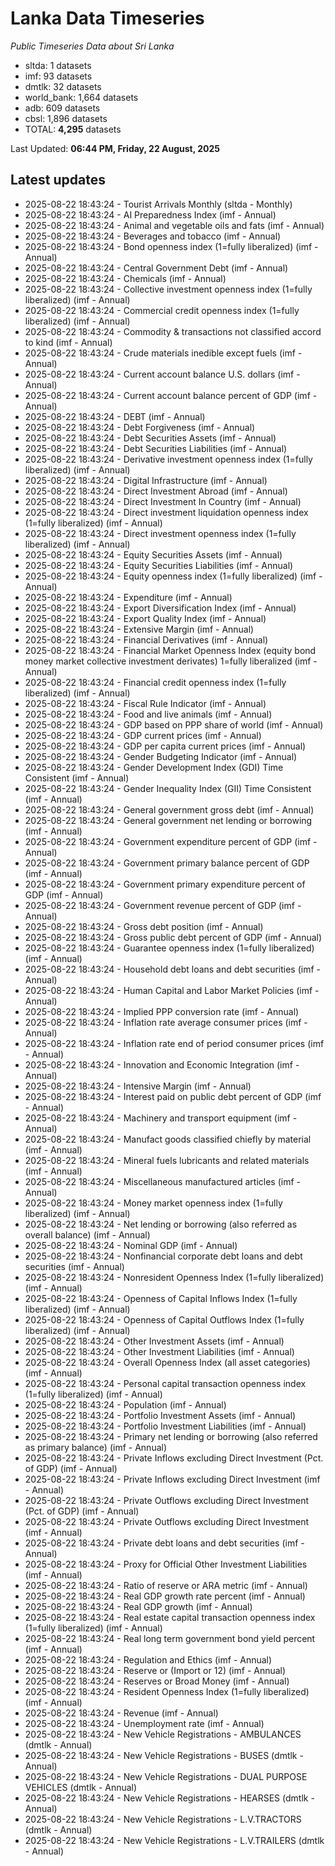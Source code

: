# Lanka Data Timeseries
*Public Timeseries Data about Sri Lanka*

* sltda: 1 datasets
* imf: 93 datasets
* dmtlk: 32 datasets
* world_bank: 1,664 datasets
* adb: 609 datasets
* cbsl: 1,896 datasets
* TOTAL: **4,295** datasets

Last Updated: **06:44 PM, Friday, 22 August, 2025**

## Latest updates

* 2025-08-22 18:43:24 - Tourist Arrivals Monthly (sltda - Monthly)
* 2025-08-22 18:43:24 - AI Preparedness Index (imf - Annual)
* 2025-08-22 18:43:24 - Animal and vegetable oils and fats (imf - Annual)
* 2025-08-22 18:43:24 - Beverages and tobacco (imf - Annual)
* 2025-08-22 18:43:24 - Bond openness index (1=fully liberalized) (imf - Annual)
* 2025-08-22 18:43:24 - Central Government Debt (imf - Annual)
* 2025-08-22 18:43:24 - Chemicals (imf - Annual)
* 2025-08-22 18:43:24 - Collective investment openness index (1=fully liberalized) (imf - Annual)
* 2025-08-22 18:43:24 - Commercial credit openness index (1=fully liberalized) (imf - Annual)
* 2025-08-22 18:43:24 - Commodity & transactions not classified accord to kind (imf - Annual)
* 2025-08-22 18:43:24 - Crude materials inedible except fuels (imf - Annual)
* 2025-08-22 18:43:24 - Current account balance U.S. dollars (imf - Annual)
* 2025-08-22 18:43:24 - Current account balance percent of GDP (imf - Annual)
* 2025-08-22 18:43:24 - DEBT (imf - Annual)
* 2025-08-22 18:43:24 - Debt Forgiveness (imf - Annual)
* 2025-08-22 18:43:24 - Debt Securities Assets (imf - Annual)
* 2025-08-22 18:43:24 - Debt Securities Liabilities (imf - Annual)
* 2025-08-22 18:43:24 - Derivative investment openness index (1=fully liberalized) (imf - Annual)
* 2025-08-22 18:43:24 - Digital Infrastructure (imf - Annual)
* 2025-08-22 18:43:24 - Direct Investment Abroad (imf - Annual)
* 2025-08-22 18:43:24 - Direct Investment In Country (imf - Annual)
* 2025-08-22 18:43:24 - Direct investment liquidation openness index (1=fully liberalized) (imf - Annual)
* 2025-08-22 18:43:24 - Direct investment openness index (1=fully liberalized) (imf - Annual)
* 2025-08-22 18:43:24 - Equity Securities Assets (imf - Annual)
* 2025-08-22 18:43:24 - Equity Securities Liabilities (imf - Annual)
* 2025-08-22 18:43:24 - Equity openness index (1=fully liberalized) (imf - Annual)
* 2025-08-22 18:43:24 - Expenditure (imf - Annual)
* 2025-08-22 18:43:24 - Export Diversification Index (imf - Annual)
* 2025-08-22 18:43:24 - Export Quality Index (imf - Annual)
* 2025-08-22 18:43:24 - Extensive Margin (imf - Annual)
* 2025-08-22 18:43:24 - Financial Derivatives (imf - Annual)
* 2025-08-22 18:43:24 - Financial Market Openness Index (equity bond money market collective investment derivates) 1=fully liberalized (imf - Annual)
* 2025-08-22 18:43:24 - Financial credit openness index (1=fully liberalized) (imf - Annual)
* 2025-08-22 18:43:24 - Fiscal Rule Indicator (imf - Annual)
* 2025-08-22 18:43:24 - Food and live animals (imf - Annual)
* 2025-08-22 18:43:24 - GDP based on PPP share of world (imf - Annual)
* 2025-08-22 18:43:24 - GDP current prices (imf - Annual)
* 2025-08-22 18:43:24 - GDP per capita current prices (imf - Annual)
* 2025-08-22 18:43:24 - Gender Budgeting Indicator (imf - Annual)
* 2025-08-22 18:43:24 - Gender Development Index (GDI) Time Consistent (imf - Annual)
* 2025-08-22 18:43:24 - Gender Inequality Index (GII) Time Consistent (imf - Annual)
* 2025-08-22 18:43:24 - General government gross debt (imf - Annual)
* 2025-08-22 18:43:24 - General government net lending or borrowing (imf - Annual)
* 2025-08-22 18:43:24 - Government expenditure percent of GDP (imf - Annual)
* 2025-08-22 18:43:24 - Government primary balance percent of GDP (imf - Annual)
* 2025-08-22 18:43:24 - Government primary expenditure percent of GDP (imf - Annual)
* 2025-08-22 18:43:24 - Government revenue percent of GDP (imf - Annual)
* 2025-08-22 18:43:24 - Gross debt position (imf - Annual)
* 2025-08-22 18:43:24 - Gross public debt percent of GDP (imf - Annual)
* 2025-08-22 18:43:24 - Guarantee openness index (1=fully liberalized) (imf - Annual)
* 2025-08-22 18:43:24 - Household debt loans and debt securities (imf - Annual)
* 2025-08-22 18:43:24 - Human Capital and Labor Market Policies (imf - Annual)
* 2025-08-22 18:43:24 - Implied PPP conversion rate (imf - Annual)
* 2025-08-22 18:43:24 - Inflation rate average consumer prices (imf - Annual)
* 2025-08-22 18:43:24 - Inflation rate end of period consumer prices (imf - Annual)
* 2025-08-22 18:43:24 - Innovation and Economic Integration (imf - Annual)
* 2025-08-22 18:43:24 - Intensive Margin (imf - Annual)
* 2025-08-22 18:43:24 - Interest paid on public debt percent of GDP (imf - Annual)
* 2025-08-22 18:43:24 - Machinery and transport equipment (imf - Annual)
* 2025-08-22 18:43:24 - Manufact goods classified chiefly by material (imf - Annual)
* 2025-08-22 18:43:24 - Mineral fuels lubricants and related materials (imf - Annual)
* 2025-08-22 18:43:24 - Miscellaneous manufactured articles (imf - Annual)
* 2025-08-22 18:43:24 - Money market openness index (1=fully liberalized) (imf - Annual)
* 2025-08-22 18:43:24 - Net lending or borrowing (also referred as overall balance) (imf - Annual)
* 2025-08-22 18:43:24 - Nominal GDP (imf - Annual)
* 2025-08-22 18:43:24 - Nonfinancial corporate debt loans and debt securities (imf - Annual)
* 2025-08-22 18:43:24 - Nonresident Openness Index (1=fully liberalized) (imf - Annual)
* 2025-08-22 18:43:24 - Openness of Capital Inflows Index (1=fully liberalized) (imf - Annual)
* 2025-08-22 18:43:24 - Openness of Capital Outflows Index (1=fully liberalized) (imf - Annual)
* 2025-08-22 18:43:24 - Other Investment Assets (imf - Annual)
* 2025-08-22 18:43:24 - Other Investment Liabilities (imf - Annual)
* 2025-08-22 18:43:24 - Overall Openness Index (all asset categories) (imf - Annual)
* 2025-08-22 18:43:24 - Personal capital transaction openness index (1=fully liberalized) (imf - Annual)
* 2025-08-22 18:43:24 - Population (imf - Annual)
* 2025-08-22 18:43:24 - Portfolio Investment Assets (imf - Annual)
* 2025-08-22 18:43:24 - Portfolio Investment Liabilities (imf - Annual)
* 2025-08-22 18:43:24 - Primary net lending or borrowing (also referred as primary balance) (imf - Annual)
* 2025-08-22 18:43:24 - Private Inflows excluding Direct Investment (Pct. of GDP) (imf - Annual)
* 2025-08-22 18:43:24 - Private Inflows excluding Direct Investment (imf - Annual)
* 2025-08-22 18:43:24 - Private Outflows excluding Direct Investment (Pct. of GDP) (imf - Annual)
* 2025-08-22 18:43:24 - Private Outflows excluding Direct Investment (imf - Annual)
* 2025-08-22 18:43:24 - Private debt loans and debt securities (imf - Annual)
* 2025-08-22 18:43:24 - Proxy for Official Other Investment Liabilities (imf - Annual)
* 2025-08-22 18:43:24 - Ratio of reserve or ARA metric (imf - Annual)
* 2025-08-22 18:43:24 - Real GDP growth rate percent (imf - Annual)
* 2025-08-22 18:43:24 - Real GDP growth (imf - Annual)
* 2025-08-22 18:43:24 - Real estate capital transaction openness index (1=fully liberalized) (imf - Annual)
* 2025-08-22 18:43:24 - Real long term government bond yield percent (imf - Annual)
* 2025-08-22 18:43:24 - Regulation and Ethics (imf - Annual)
* 2025-08-22 18:43:24 - Reserve or (Import or 12) (imf - Annual)
* 2025-08-22 18:43:24 - Reserves or Broad Money (imf - Annual)
* 2025-08-22 18:43:24 - Resident Openness Index (1=fully liberalized) (imf - Annual)
* 2025-08-22 18:43:24 - Revenue (imf - Annual)
* 2025-08-22 18:43:24 - Unemployment rate (imf - Annual)
* 2025-08-22 18:43:24 - New Vehicle Registrations - AMBULANCES (dmtlk - Annual)
* 2025-08-22 18:43:24 - New Vehicle Registrations - BUSES (dmtlk - Annual)
* 2025-08-22 18:43:24 - New Vehicle Registrations - DUAL PURPOSE VEHICLES (dmtlk - Annual)
* 2025-08-22 18:43:24 - New Vehicle Registrations - HEARSES (dmtlk - Annual)
* 2025-08-22 18:43:24 - New Vehicle Registrations - L.V.TRACTORS (dmtlk - Annual)
* 2025-08-22 18:43:24 - New Vehicle Registrations - L.V.TRAILERS (dmtlk - Annual)